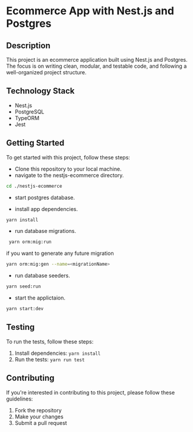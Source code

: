 # Ecommerce App with Nest.js and Postgres

## Description
This project is an ecommerce application built using Nest.js and Postgres. The focus is on writing clean, modular, and testable code, and following a well-organized project structure.

## Technology Stack

- Nest.js
- PostgreSQL
- TypeORM
- Jest

## Getting Started

To get started with this project, follow these steps:

- Clone this repository to your local machine.
- navigate to the nestjs-ecommerce directory.

```bash 
cd ./nestjs-ecommerce
```
- start postgres database.


- install app dependencies.

```bash
yarn install
```

- run database migrations.

```bash
 yarn orm:mig:run
```
if you want to generate any future migration

```bash
yarn orm:mig:gen --name=<migrationName>
```

- run database seeders.

```bash
yarn seed:run
```

- start the applictaion.

```bash
yarn start:dev
```

## Testing
To run the tests, follow these steps:
1. Install dependencies: `yarn install`
2. Run the tests: `yarn run test`

## Contributing
If you're interested in contributing to this project, please follow these guidelines:
1. Fork the repository
2. Make your changes
3. Submit a pull request
